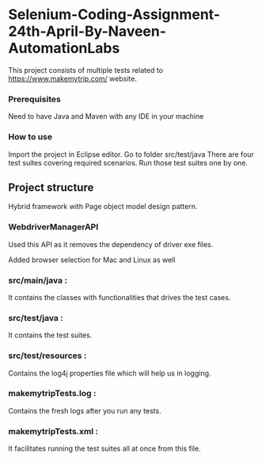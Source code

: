 # Selenium-Coding-Assignment-24th-April-By-Naveen-AutomationLabs
This project consists of multiple tests related to https://www.makemytrip.com/ website.

### Prerequisites
Need to have Java and Maven with any IDE in your machine

### How to use
Import the project in Eclipse editor.
Go to folder src/test/java
There are four test suites covering required scenarios.
Run those test suites one by one.

## Project structure
Hybrid framework with Page object model design pattern.

### WebdriverManagerAPI
Used this API as it removes the dependency of driver exe files.

Added browser selection for Mac and Linux as well

### src/main/java : 
It contains the classes with functionalities that drives the test cases.
### src/test/java : 
It contains the test suites.
### src/test/resources  : 
Contains the log4j properties file which will help us in logging.
### makemytripTests.log : 
Contains the fresh logs after you run any tests.
### makemytripTests.xml : 
It facilitates running the test suites all at once from this file.

